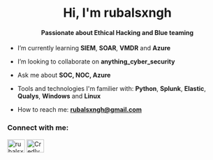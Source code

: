 <h1 align="center">Hi, I'm rubalsxngh</h1>
<h4 align="center">Passionate about Ethical Hacking and Blue teaming</h4>

- I’m currently learning **SIEM**, **SOAR**, **VMDR** and **Azure**

- I’m looking to collaborate on **anything_cyber_security**

- Ask me about **SOC, NOC, Azure**

- Tools and technologies I'm familier with: **Python**, **Splunk**, **Elastic**, **Qualys**, **Windows** and **Linux**

- How to reach me: **rubalsxngh@gmail.com**

<h3 align="left">Connect with me:</h3>
<p align="left">
<a href="https://linkedin.com/in/rubalsxngh" target="_blank"><img align="center" src="https://i.imgur.com/rwYRqn6.png" alt="rubalsxngh" height="30" width="40" /></a>
<a href="https://www.credly.com/users/rubal-singh.ee1d4b69" target="_blank"><img align="center" src="https://info.credly.com/hubfs/Credly_images_2022/Logo.svg" alt="Credly" height="30" width="40" /></a>
</p>
